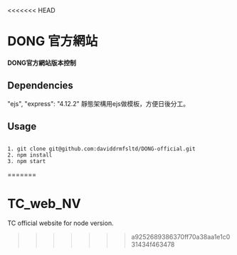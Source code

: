 <<<<<<< HEAD
# DONG 官方網站
#### DONG官方網站版本控制

## Dependencies
"ejs", "express": "4.12.2"
靜態架構用ejs做模板，方便日後分工。

## Usage
<code>
1. git clone git@github.com:daviddrmfsltd/DONG-official.git
2. npm install
3. npm start
</code>

=======
# TC_web_NV
TC official website for node version.
>>>>>>> a9252689386370ff70a38aa1e1c031434f463478
